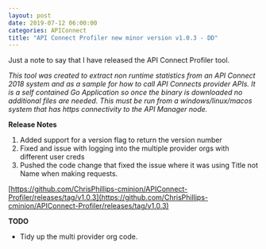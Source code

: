 ```yaml
---
layout: post
date: 2019-07-12 06:00:00
categories: APIConnect
title: "API Connect Profiler new minor version v1.0.3 - DD"
---
```

Just a note to say that I have released the API Connect Profiler tool.

*This tool was created to extract non runtime statistics from an API Connect 2018 system and as a sample for how to call API Connects provider APIs. It is a self contained Go Application so once the binary is downloaded no additional files are needed. This must be run from a windows/linux/macos system that has https connectivity to the API Manager node.*

**Release Notes**
1. Added support for a version flag to return the version number
2. Fixed and issue with logging into the multiple provider orgs with different user creds
3. Pushed the code change that fixed the issue where it was using Title not Name when making requests.

[https://github.com/ChrisPhillips-cminion/APIConnect-Profiler/releases/tag/v1.0.3](https://github.com/ChrisPhillips-cminion/APIConnect-Profiler/releases/tag/v1.0.3)

**TODO**
* Tidy up the multi provider org code.

